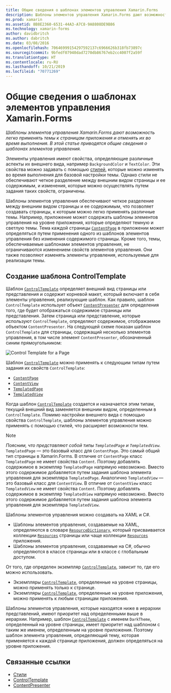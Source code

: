 ```yaml
---
title: Общие сведения о шаблонах элементов управления Xamarin.Forms
description: Шаблоны элементов управления Xamarin.Forms дают возможность легко применять темы к страницам приложения и отменять их во время выполнения. В этой статье приводятся общие сведения о шаблонах элементов управления.
ms.prod: xamarin
ms.assetid: 8B8E2360-6531-44A3-A7C8-9A8808DE9B86
ms.technology: xamarin-forms
author: davidbritch
ms.author: dabritch
ms.date: 03/08/2016
ms.openlocfilehash: 70646999154297592137c6966626b318fb73897c
ms.sourcegitcommit: 9bfedf07940dad7270db86767eb2cc4007f2a59f
ms.translationtype: HT
ms.contentlocale: ru-RU
ms.lasthandoff: 10/21/2019
ms.locfileid: "70771269"
---
```

# <a name="introduction-to-xamarinforms-control-templates"></a>Общие сведения о шаблонах элементов управления Xamarin.Forms

_Шаблоны элементов управления Xamarin.Forms дают возможность легко применять темы к страницам приложения и отменять их во время выполнения. В этой статье приводятся общие сведения о шаблонах элементов управления._

Элементы управления имеют свойства, определяющие различные аспекты их внешнего вида, например `BackgroundColor` и `TextColor`. Эти свойства можно задавать с помощью [стилей](~/xamarin-forms/user-interface/styles/index.md), которые можно изменять во время выполнения для базовой настройки темы. Однако стили не обеспечивают четкое разделение между внешним видом страницы и ее содержимым, и изменения, которые можно осуществлять путем задания таких свойств, ограничены.

Шаблоны элементов управления обеспечивают четкое разделение между внешним видом страницы и ее содержимым, что позволяет создавать страницы, к которым можно легко применять различные темы. Например, приложение может содержать шаблоны элементов управления на уровне приложения, которые определяют темную и светлую темы. Тема каждой страницы [`ContentPage`](xref:Xamarin.Forms.ContentPage) в приложении может определяться путем применения одного из шаблонов элементов управления без изменения содержимого страницы. Кроме того, темы, обеспечиваемые шаблонами элементов управления, не ограничиваются изменением свойств элементов управления. Они также позволяют изменять элементы управления, используемые для реализации темы.

## <a name="creating-a-controltemplate"></a>Создание шаблона ControlTemplate

Шаблон [`ControlTemplate`](xref:Xamarin.Forms.ControlTemplate) определяет внешний вид страницы или представления и содержит корневой макет, который включает в себя элементы управления, реализующие шаблон. Как правило, шаблон `ControlTemplate` использует объект [`ContentPresenter`](xref:Xamarin.Forms.ContentPresenter) для определения того, где будет отображаться содержимое страницы или представления. Затем страница или представление, которые используют `ControlTemplate`, определяют содержимое, отображаемое объектом `ContentPresenter`. На следующей схеме показан шаблон `ControlTemplate` для страницы, содержащий несколько элементов управления, в том числе элемент `ContentPresenter`, обозначенный синим прямоугольником:

![](introduction-images/control-template.png "Control Template for a Page")

Шаблон [`ControlTemplate`](xref:Xamarin.Forms.ControlTemplate) можно применять к следующим типам путем задания их свойств `ControlTemplate`:

- [`ContentPage`](xref:Xamarin.Forms.ContentPage)
- [`ContentView`](xref:Xamarin.Forms.ContentView)
- [`TemplatedPage`](xref:Xamarin.Forms.TemplatedPage)
- [`TemplatedView`](xref:Xamarin.Forms.TemplatedView)

Когда шаблон [`ControlTemplate`](xref:Xamarin.Forms.ControlTemplate) создается и назначается этим типам, текущий внешний вид заменяется внешним видом, определенным в `ControlTemplate`. Помимо настройки внешнего вида с помощью свойства `ControlTemplate`, шаблоны элементов управления можно применять с помощью стилей, что расширяет возможности тем.

> [!NOTE]
> *Поясним, что представляют собой типы `TemplatedPage` и `TemplatedView`.* `TemplatedPage` — это базовый класс для `ContentPage`. Это самый общий тип страницы в Xamarin.Forms. В отличие от `ContentPage` класс `TemplatedPage` не имеет свойства `Content`. Поэтому добавлять содержимое в экземпляр `TemplatedPage` напрямую невозможно. Вместо этого содержимое добавляется путем задания шаблона элемента управления для экземпляра `TemplatedPage`. Аналогично `TemplatedView` — это базовый класс для `ContentView`. В отличие от `ContentView` класс `TemplatedView` не имеет свойства `Content`. Поэтому добавлять содержимое в экземпляр `TemplatedView` напрямую невозможно. Вместо этого содержимое добавляется путем задания шаблона элемента управления для экземпляра `TemplatedView`.

Шаблоны элементов управления можно создавать на XAML и C#.

- Шаблоны элементов управления, создаваемые на XAML, определяются в словаре [`ResourceDictionary`](xref:Xamarin.Forms.ResourceDictionary), который присваивается коллекции [`Resources`](xref:Xamarin.Forms.VisualElement.Resources) страницы или чаще коллекции [`Resources`](xref:Xamarin.Forms.Application.Resources) приложения.
- Шаблоны элементов управления, создаваемые на C#, обычно определяются в классе страницы или в классе с глобальным доступом.

От того, где определен экземпляр [`ControlTemplate`](xref:Xamarin.Forms.ControlTemplate), зависит то, где его можно использовать.

- Экземпляры [`ControlTemplate`](xref:Xamarin.Forms.ControlTemplate), определенные на уровне страницы, можно применять только к странице.
- Экземпляры [`ControlTemplate`](xref:Xamarin.Forms.ControlTemplate), определенные на уровне приложения, можно применять к любым страницам приложения.

Шаблоны элементов управления, которые находятся ниже в иерархии представлений, имеют приоритет над определенными выше в иерархии. Например, шаблон [`ControlTemplate`](xref:Xamarin.Forms.ControlTemplate) с именем `DarkTheme`, определенный на уровне страницы, имеет приоритет над шаблоном с таким же именем, определенным на уровне приложения. Поэтому шаблон элемента управления, определяющий тему, которая применяется к каждой странице приложения, должен определяться на уровне приложения.

## <a name="related-links"></a>Связанные ссылки

- [Стили](~/xamarin-forms/user-interface/styles/index.md)
- [ControlTemplate](xref:Xamarin.Forms.ControlTemplate)
- [ContentPresenter](xref:Xamarin.Forms.ContentPresenter)

